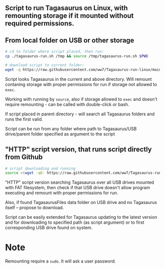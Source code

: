 ## Script to run Tagasaurus on Linux, with remounting storage if it mounted without required permissions.

## From local folder on USB or other storage
```sh
# cd to folder where script placed, then run:
cp ./tagasaurus-run.sh /tmp && source /tmp/tagasaurus-run.sh $PWD

# download script to current folder:
wget -q https://raw.githubusercontent.com/ww7/Tagasaurus-run-linux/main/tagasaurus-run.sh
```

Script looks Tagasaurus in the current and above directory. Will remount contaning storage with proper permissions for run if storage not allowed to `exec`.

Working with running by `source`, also if storage allowed to `exec` and doesn't require remounting - can be called with double-click or bash.

If script placed in parent directory - will search all Tagasaurus folders and runs the first valid.

Script can be run from any folder where path to Tagasaurus/USB drive/parent folder specified as argument to the script


## "HTTP" script version, that runs script directly from Github
```sh
# script downloading and running
source <(wget -qO- https://raw.githubusercontent.com/ww7/Tagasaurus-run-linux/main/tagasaurus-run-http.sh)
```

"HTTP" script version searching Tagasaurus over all USB drives mounted with FAT filesystem, then check if that USB drive doesn't allow program executing and remount with proper permissions for run.

Also, if found TagasaurusFiles data folder on USB drive and no Tagasaurus itself – propose to download.

Script can be easily extended for Tagasaurus updating to the latest version and for downloading to specified path (as script argument) or to first corresponding USB drive found on system.

# Note
Remounting require a `sudo`. It will ask a user password.